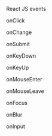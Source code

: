 
React JS events

onClick

onChange

onSubmit

onKeyDown

onKeyUp

onMouseEnter

onMouseLeave

onFocus

onBlur

onInput

